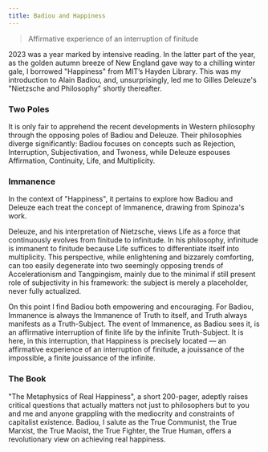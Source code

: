 ```yaml
---
title: Badiou and Happiness
---
```


> Affirmative experience of an interruption of finitude<!--more-->

2023 was a year marked by intensive reading. In the latter part of the year, as the golden autumn breeze of New England gave way to a chilling winter gale, I borrowed "Happiness" from MIT’s Hayden Library. This was my introduction to Alain Badiou, and, unsurprisingly, led me to Gilles Deleuze's "Nietzsche and Philosophy" shortly thereafter.

### Two Poles
It is only fair to apprehend the recent developments in Western philosophy through the opposing poles of Badiou and Deleuze. Their philosophies diverge significantly: Badiou focuses on concepts such as Rejection, Interruption, Subjectivation, and Twoness, while Deleuze espouses Affirmation, Continuity, Life, and Multiplicity.

### Immanence
In the context of "Happiness", it pertains to explore how Badiou and Deleuze each treat the concept of Immanence, drawing from Spinoza's work.

Deleuze, and his interpretation of Nietzsche, views Life as a force that continuously evolves from finitude to infinitude. In his philosophy, infinitude is immanent to finitude because Life suffices to differentiate itself into multiplicity. This perspective, while enlightening and bizzarely comforting, can too easily degenerate into two seemingly opposing trends of Accelerationism and Tangpingism, mainly due to the minimal if still present role of subjectivity in his framework: the subject is merely a placeholder, never fully actualized.

On this point I find Badiou both empowering and encouraging. For Badiou, Immanence is always the Immanence of Truth to itself, and Truth always manifests as a Truth-Subject. The event of Immanence, as Badiou sees it, is an affirmative interruption of finite life by the infinite Truth-Subject. It is here, in this interruption, that Happiness is precisely located — an affirmative experience of an interruption of finitude, a jouissance of the impossible, a finite jouissance of the infinite.

### The Book
"The Metaphysics of Real Happiness", a short 200-pager, adeptly raises critical questions that actually matters not just to philosophers but to you and me and anyone grappling with the mediocrity and constraints of capitalist existence. Badiou, I salute as the True Communist, the True Marxist, the True Maoist, the True Fighter, the True Human, offers a revolutionary view on achieving real happiness.
